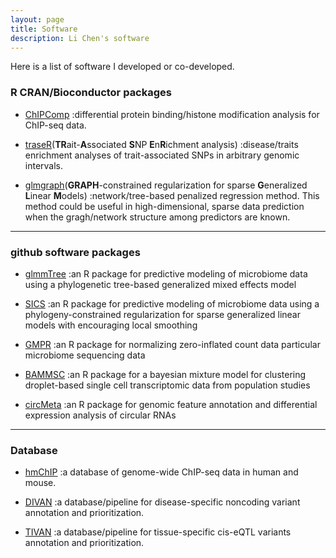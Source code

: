 ```yaml
---
layout: page
title: Software
description: Li Chen's software
---
```



Here is a list of software I developed or co-developed. 


### R CRAN/Bioconductor packages

* <a name="ChIPComp"></a>[ChIPComp](http://bioconductor.org/packages/release/bioc/html/ChIPComp.html)
:differential protein binding/histone modification analysis for ChIP-seq data.

* <a name="traseR"></a>[traseR](http://bioconductor.org/packages/release/bioc/html/traseR.html)(**TR**ait-**A**ssociated **S**NP **E**n**R**ichment analysis)
:disease/traits enrichment analyses of trait-associated SNPs in arbitrary genomic intervals.

* <a name="glmgraph"></a>[glmgraph](https://cran.r-project.org/web/packages/glmgraph/index.html)(**GRAPH**-constrained regularization for sparse **G**eneralized **L**inear **M**odels)
:network/tree-based penalized regression method. This method could be useful in high-dimensional, sparse data prediction when the gragh/network structure among predictors are known.

---


### github software packages

* <a name="glmmTree"></a>[glmmTree](https://github.com/lichen-lab/glmmTree)
:an R package for predictive modeling of microbiome data using a phylogenetic tree-based generalized mixed effects model

* <a name="SICS"></a>[SICS](https://github.com/lichen-lab/SICS)
:an R package for predictive modeling of microbiome data using a phylogeny-constrained regularization for sparse generalized linear models with encouraging local smoothing

* <a name="GMPR"></a>[GMPR](https://github.com/lichen-lab/GMPR)
:an R package for normalizing zero-inflated count data particular microbiome sequencing data

* <a name="BAMMSC"></a>[BAMMSC](https://github.com/lichen-lab/BAMMSC)
:an R package for a bayesian mixture model for clustering droplet-based single cell transcriptomic data from population studies

* <a name="circMeta"></a>[circMeta](https://github.com/lichen-lab/circMeta)
:an R package for genomic feature annotation and differential expression analysis of circular RNAs

---

### Database

* <a name="hmChIP"></a>[hmChIP](http://jilab.biostat.jhsph.edu/database/cgi-bin/hmChIP.pl)
:a database of genome-wide ChIP-seq data in human and mouse. 

*  <a name="DIVAN"></a>[DIVAN](https://sites.google.com/site/emorydivan/)
:a database/pipeline for disease-specific noncoding variant annotation and prioritization.

*  <a name="TIVAN"></a>[TIVAN](https://github.com/lichen-lab/TIVAN)
:a database/pipeline for tissue-specific cis-eQTL variants annotation and prioritization.









